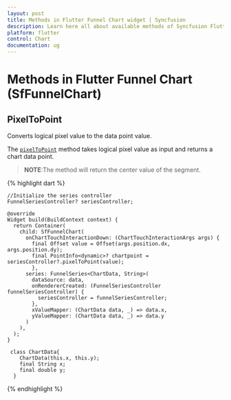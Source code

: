 ```yaml
---
layout: post
title: Methods in Flutter Funnel Chart widget | Syncfusion 
description: Learn here all about available methods of Syncfusion Flutter Funnel Chart(SfFunnelChart) widget and more.
platform: flutter
control: Chart
documentation: ug
---
```


# Methods in Flutter Funnel Chart (SfFunnelChart)

## PixelToPoint 

Converts logical pixel value to the data point value.
 
The [`pixelToPoint`](https://pub.dev/documentation/syncfusion_flutter_charts/latest/charts/FunnelSeriesController/pixelToPoint.html) method takes logical pixel value as input and returns a chart data point.

>**NOTE**:The method will return the center value of the segment.

{% highlight dart %}

    //Initialize the series controller
    FunnelSeriesController? seriesController;

    @override
    Widget build(BuildContext context) {
      return Container(
        child: SfFunnelChart(
          onChartTouchInteractionDown: (ChartTouchInteractionArgs args) {
            final Offset value = Offset(args.position.dx, args.position.dy);
            final PointInfo<dynamic>? chartpoint = seriesController?.pixelToPoint(value);
            },
          series: FunnelSeries<ChartData, String>(
            dataSource: data,
            onRendererCreated: (FunnelSeriesController funnelSeriesController) {
              seriesController = funnelSeriesController;
            },
            xValueMapper: (ChartData data, _) => data.x,
            yValueMapper: (ChartData data, _) => data.y
          )
        ),
      );
    }

     class ChartData{
        ChartData(this.x, this.y);
        final String x;
        final double y;
      }


{% endhighlight %}

